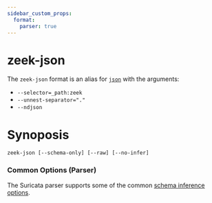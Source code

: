 ```yaml
---
sidebar_custom_props:
  format:
    parser: true
---
```


# zeek-json

The `zeek-json` format is an alias for [`json`](json.md) with the arguments:

- `--selector=_path:zeek`
- `--unnest-separator="."`
- `--ndjson`

# Synoposis

```
zeek-json [--schema-only] [--raw] [--no-infer]
```

### Common Options (Parser)

The Suricata parser supports some of the common [schema inference options](formats.md#parser-schema-inference).
